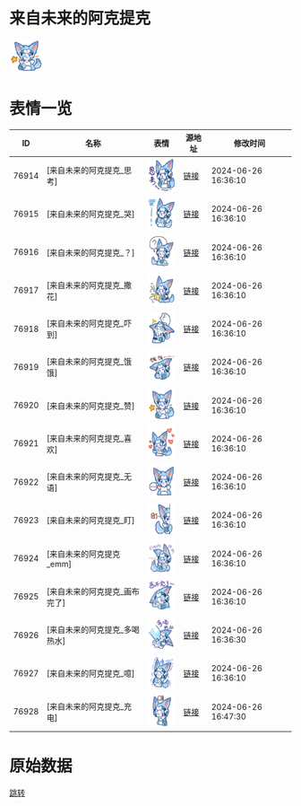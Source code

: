 # 来自未来的阿克提克

<img src="./cover.png" height="60" alt="cover" />

# 表情一览

|ID|名称|表情|源地址|修改时间|
|----|----|----|----|----|
|76914|[来自未来的阿克提克_思考]|<img src="./pic/076914_%5B来自未来的阿克提克_思考%5D.png" height="60" alt="思考"/>|[链接](https://i0.hdslb.com/bfs/garb/72e10cef5b0d4d1ccbc32721885dde71e45512d8.png)|2024-06-26 16:36:10|
|76915|[来自未来的阿克提克_哭]|<img src="./pic/076915_%5B来自未来的阿克提克_哭%5D.png" height="60" alt="哭"/>|[链接](https://i0.hdslb.com/bfs/garb/72ddcb1ca9f051083235659a48d72a6fc632bed8.png)|2024-06-26 16:36:10|
|76916|[来自未来的阿克提克_？]|<img src="./pic/076916_%5B来自未来的阿克提克_？%5D.png" height="60" alt="？"/>|[链接](https://i0.hdslb.com/bfs/garb/3befec6656920bd6697eade91fbe0fe1d584aa48.png)|2024-06-26 16:36:10|
|76917|[来自未来的阿克提克_撒花]|<img src="./pic/076917_%5B来自未来的阿克提克_撒花%5D.png" height="60" alt="撒花"/>|[链接](https://i0.hdslb.com/bfs/garb/4065dc03b789a9be8eb140414d9b2c09ebd6c203.png)|2024-06-26 16:36:10|
|76918|[来自未来的阿克提克_吓到]|<img src="./pic/076918_%5B来自未来的阿克提克_吓到%5D.png" height="60" alt="吓到"/>|[链接](https://i0.hdslb.com/bfs/garb/4fe32a3740a16019c4bd4de29a3eff10dc74a76f.png)|2024-06-26 16:36:10|
|76919|[来自未来的阿克提克_饿饿]|<img src="./pic/076919_%5B来自未来的阿克提克_饿饿%5D.png" height="60" alt="饿饿"/>|[链接](https://i0.hdslb.com/bfs/garb/e56d02241829fe87877a50e552782825c887f482.png)|2024-06-26 16:36:10|
|76920|[来自未来的阿克提克_赞]|<img src="./pic/076920_%5B来自未来的阿克提克_赞%5D.png" height="60" alt="赞"/>|[链接](https://i0.hdslb.com/bfs/garb/7a9adbca429c9baee25a860cca9c57b0f613b2ff.png)|2024-06-26 16:36:10|
|76921|[来自未来的阿克提克_喜欢]|<img src="./pic/076921_%5B来自未来的阿克提克_喜欢%5D.png" height="60" alt="喜欢"/>|[链接](https://i0.hdslb.com/bfs/garb/2f6b0403230e124c4a169f2623b53f9ac89a8012.png)|2024-06-26 16:36:10|
|76922|[来自未来的阿克提克_无语]|<img src="./pic/076922_%5B来自未来的阿克提克_无语%5D.png" height="60" alt="无语"/>|[链接](https://i0.hdslb.com/bfs/garb/76e442bcca48e0b9d506c35b821ace61f3834891.png)|2024-06-26 16:36:10|
|76923|[来自未来的阿克提克_盯]|<img src="./pic/076923_%5B来自未来的阿克提克_盯%5D.png" height="60" alt="盯"/>|[链接](https://i0.hdslb.com/bfs/garb/cc3bfa4abcb676d72cde5a7a0f839c2d29267428.png)|2024-06-26 16:36:10|
|76924|[来自未来的阿克提克_emm]|<img src="./pic/076924_%5B来自未来的阿克提克_emm%5D.png" height="60" alt="emm"/>|[链接](https://i0.hdslb.com/bfs/garb/006e45af4d84a65ebf469867b95421933076a7f5.png)|2024-06-26 16:36:10|
|76925|[来自未来的阿克提克_画布完了]|<img src="./pic/076925_%5B来自未来的阿克提克_画布完了%5D.png" height="60" alt="画布完了"/>|[链接](https://i0.hdslb.com/bfs/garb/ea4951595a70bc902fa59f788ff4b9af35fafa32.png)|2024-06-26 16:36:10|
|76926|[来自未来的阿克提克_多喝热水]|<img src="./pic/076926_%5B来自未来的阿克提克_多喝热水%5D.png" height="60" alt="多喝热水"/>|[链接](https://i0.hdslb.com/bfs/garb/14042e24cf9c6d6c54b62121e2c9d9247faee29b.png)|2024-06-26 16:36:30|
|76927|[来自未来的阿克提克_噫]|<img src="./pic/076927_%5B来自未来的阿克提克_噫%5D.png" height="60" alt="噫"/>|[链接](https://i0.hdslb.com/bfs/garb/af11552e4fc1e09ef2fbcbd1f38b552dad727376.png)|2024-06-26 16:36:10|
|76928|[来自未来的阿克提克_充电]|<img src="./pic/076928_%5B来自未来的阿克提克_充电%5D.png" height="60" alt="充电"/>|[链接](https://i0.hdslb.com/bfs/garb/db51a435697f45ba5d5df448398941f2cdd25360.png)|2024-06-26 16:47:30|

# 原始数据

[跳转](./raw.json)

